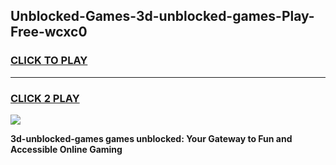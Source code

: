 
## Unblocked-Games-3d-unblocked-games-Play-Free-wcxc0
<h3>
<a href="https://premium76.site?title=3d-unblocked-games&ref=10A">CLICK TO PLAY</a></h3>
<hr>

<h3>
<a href="https://premium76.site?title=3d-unblocked-games&ref=10A">CLICK 2 PLAY</a>
  
</h3>

<a href="https://premium76.site?title=3d-unblocked-games&ref=10A"><img src="https://clearcache.store/games.png"></a>


**3d-unblocked-games games unblocked: Your Gateway to Fun and Accessible Online Gaming**
